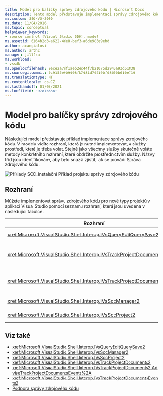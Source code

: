```yaml
---
title: Model pro balíčky správy zdrojového kódu | Microsoft Docs
description: Tento model představuje implementaci správy zdrojového kódu. Článek ukazuje názvy tříd, aby bylo snazší zjistit, jak se provádí Správa zdrojového kódu.
ms.custom: SEO-VS-2020
ms.date: 11/04/2016
ms.topic: conceptual
helpviewer_keywords:
- source control [Visual Studio SDK], model
ms.assetid: 6164b2d3-a622-4de8-bef3-a6de985e9ebd
author: acangialosi
ms.author: anthc
manager: jillfra
ms.workload:
- vssdk
ms.openlocfilehash: 9ece2a7df1aeb2ec44f7b21075d2945a93d51838
ms.sourcegitcommit: 0c9155e9b9408fb7481d79319bf08650b610e719
ms.translationtype: MT
ms.contentlocale: cs-CZ
ms.lasthandoff: 01/05/2021
ms.locfileid: "97876686"
---
```

# <a name="model-for-source-control-packages"></a>Model pro balíčky správy zdrojového kódu
Následující model představuje příklad implementace správy zdrojového kódu. V modelu vidíte rozhraní, která je nutné implementovat, a služby prostředí, které je třeba volat. Stejně jako všechny služby skutečně voláte metody konkrétního rozhraní, které obdržíte prostřednictvím služby. Názvy tříd jsou identifikovány, aby bylo snazší zjistit, jak se provádí Správa zdrojového kódu.

 ![Příklady SCC&#95;instalační](../../extensibility/internals/media/scc_tup.gif "SCC_TUP") Příklad projektu správy zdrojového kódu

## <a name="interfaces"></a>Rozhraní
 Můžete implementovat správu zdrojového kódu pro nové typy projektů v aplikaci Visual Studio pomocí seznamu rozhraní, která jsou uvedena v následující tabulce.

|Rozhraní|Použití|
|---------------|---------|
|<xref:Microsoft.VisualStudio.Shell.Interop.IVsQueryEditQuerySave2>|Volá se projekty a editory před uložením nebo změnou (nezměněného) souborů. K tomuto rozhraní se používá <xref:Microsoft.VisualStudio.Shell.Interop.SVsQueryEditQuerySave> služba.|
|<xref:Microsoft.VisualStudio.Shell.Interop.IVsTrackProjectDocuments2>|Voláno projekty k vyžádání oprávnění k přidání, odebrání nebo přejmenování souboru nebo adresáře. Toto rozhraní je také voláno projekty k informování prostředí, když je dokončena schválená akce přidání, odebrání nebo přejmenování. Je k ní přistupovaná pomocí <xref:Microsoft.VisualStudio.Shell.Interop.SVsTrackProjectDocuments> služby.|
|<xref:Microsoft.VisualStudio.Shell.Interop.IVsTrackProjectDocumentsEvents2>|Implementováno libovolnou entitou, která se zaregistruje na oznámení, když projekty přidají, přejmenují nebo odeberou soubor nebo adresář. Chcete-li se zaregistrovat k oznámení události, zavolejte <xref:Microsoft.VisualStudio.Shell.Interop.IVsTrackProjectDocuments2.AdviseTrackProjectDocumentsEvents%2A> .|
|<xref:Microsoft.VisualStudio.Shell.Interop.IVsSccManager2>|Volá se projekty k registraci do balíčku správy zdrojového kódu a k získání informací o stavu správy zdrojového kódu. K tomuto rozhraní se používá <xref:Microsoft.VisualStudio.Shell.Interop.SVsSccManager> služba.|
|<xref:Microsoft.VisualStudio.Shell.Interop.IVsSccProject2>|Implementováno projektem pro reakci na požadavky na správu zdrojového kódu pro informace o souborech a k získání nastavení správy zdrojového kódu, které jsou požadovány pro soubor projektu.|

## <a name="see-also"></a>Viz také
- <xref:Microsoft.VisualStudio.Shell.Interop.IVsQueryEditQuerySave2>
- <xref:Microsoft.VisualStudio.Shell.Interop.IVsSccManager2>
- <xref:Microsoft.VisualStudio.Shell.Interop.IVsSccProject2>
- <xref:Microsoft.VisualStudio.Shell.Interop.IVsTrackProjectDocuments2>
- <xref:Microsoft.VisualStudio.Shell.Interop.IVsTrackProjectDocuments2.AdviseTrackProjectDocumentsEvents%2A>
- <xref:Microsoft.VisualStudio.Shell.Interop.IVsTrackProjectDocumentsEvents2>
- [Podpora správy zdrojového kódu](../../extensibility/internals/supporting-source-control.md)
